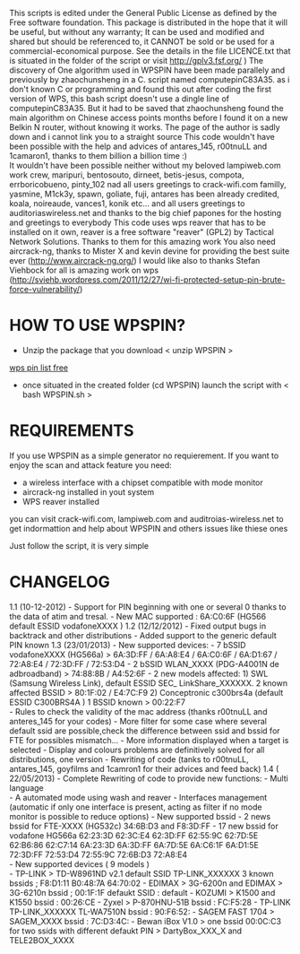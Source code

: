  This scripts is edited under the General Public License as defined by the Free software foundation. 
 This package is distributed in the hope that it will be useful, but without any warranty; It can be used and modified and shared but should be referenced to, it CANNOT be 
 sold or be used for a commercial-economical purpose.
 See the details in the file LICENCE.txt that is situated in the folder of the script or visit http://gplv3.fsf.org/ ) 
 The discovery of One algorithm used in WPSPIN have been made parallely and previously by zhaochunsheng in a C. script named computepinC83A35. as i don't known C or
 programming and found this out after coding the first version of WPS, this bash script doesn't use a dingle line of computepinC83A35.
 But it had to be saved that zhaochunsheng found the main algorithm on Chinese access points months before I found it on a new Belkin N router, without knowing it works.
 The page of the author is sadly down and i cannot link you to a straight source
 This code wouldn't have been possible with the help and advices of antares_145, r00tnuLL and 1camaron1, thanks to them billion a billion time :)  
 It wouldn't have been possible neither without my beloved lampiweb.com work crew, maripuri, bentosouto, dirneet, betis-jesus, compota, errboricobueno, pinty_102 nad all users 
 greetings to crack-wifi.com familly, yasmine, M1ck3y, spawn, goliate, fuji, antares has been already credited, koala, noireaude, vances1, konik etc... and all users
 greetings to auditoriaswireless.net and thanks to the big chief papones for the hosting and greetings to everybody
 This code uses wps reaver that has to be installed on it own, reaver is a free software  "reaver" (GPL2) by Tactical Network Solutions. Thanks to 
 them for this amazing work
 You also need aircrack-ng, thanks to Mister X and kevin devine for providing the best suite ever (http://www.aircrack-ng.org/)
 I would like also to thanks Stefan Viehbock for all is amazing work on wps (http://sviehb.wordpress.com/2011/12/27/wi-fi-protected-setup-pin-brute-force-vulnerability/)  


<h1>HOW TO USE WPSPIN?</h1>

- Unzip the package that you download
   < unzip WPSPIN >

[wps pin list free
]([url](https://wpspinlistfree.org/))
- once situated in the created folder (cd WPSPIN) launch the script with
  < bash WPSPIN.sh >


<h1>REQUIREMENTS</h1>

If you use WPSPIN as a simple generator no requierement. 
If you want to enjoy the scan and attack feature you need:
  - a wireless interface with a chipset compatible with mode monitor
  - aircrack-ng installed in yout system
  - WPS reaver installed

you can visit crack-wifi.com, lampiweb.com and auditroias-wireless.net to get indormattion and help about WPSPIN and others issues like thiese ones 


Just follow the script, it is very simple

<h1>CHANGELOG</h1>

 1.1 (10-12-2012)
	- Support for PIN beginning with one or several 0 thanks to the data of atim and tresal. 
	- New MAC supported : 6A:C0:6F (HG566 default ESSID vodafoneXXXX )
 1.2 (12/12/2012)
	- Fixed output bugs in backtrack and other distributions
	- Added support to the generic default PIN known
 1.3 (23/01/2013)
	- New supported devices:
		- 7 bSSID vodafoneXXXX (HG566a) > 6A:3D:FF / 6A:A8:E4 / 6A:C0:6F / 6A:D1:67 / 72:A8:E4 / 72:3D:FF / 72:53:D4
		- 2 bSSID WLAN_XXXX (PDG-A4001N de adbroadband) > 74:88:8B / A4:52:6F
		- 2 new models affected:
			1) SWL (Samsung Wireless Link), default ESSID SEC_ LinkShare_XXXXXX.  2 known affected BSSID > 80:1F:02 / E4:7C:F9
			2) Conceptronic  c300brs4a  (default ESSID C300BRS4A ) 1 BSSID known  > 00:22:F7   
	- Rules to check the validity of the mac address (thanks r00tnuLL and anteres_145 for your codes) 
	- More filter for some case where several default ssid are possible,check the difference between ssid and bssid for FTE for possibles mismatch...
       - More information displayed when a target is selected
	- Display and colours problems are definitively solved for all distributions, one version
	- Rewriting of code (tanks to r00tnuLL, antares_145, goyfilms and 1camron1 for their advices and feed back)
 1.4 ( 22/05/2013)
      - Complete Rewriting of code to provide new functions:
          - Multi language         
          - A automated mode using wash and reaver 
          - Interfaces management (automatic if only one interface is present, acting as filter if no mode monitor is possible to reduce options) 
          - New supported bssid
              -  2 news bssid for FTE-XXXX (HG532c)   34:6B:D3 and F8:3D:FF 
              -  17 new bssid for vodafone HG566a
               62:23:3D 62:3C:E4 62:3D:FF 62:55:9C 62:7D:5E 62:B6:86 62:C7:14 6A:23:3D 6A:3D:FF 6A:7D:5E 6A:C6:1F 6A:D1:5E 72:3D:FF 72:53:D4 72:55:9C 72:6B:D3  72:A8:E4  
          - New supported devices ( 9 models )    
              -  TP-LINK  >  TD-W8961ND v2.1 default SSID TP-LINK_XXXXXX  3 known bssids ; F8:D1:11 B0:48:7A 64:70:02
              -  EDIMAX  >  3G-6200n and EDIMAX  >  3G-6210n    bssid ; 00:1F:1F defaukt SSID : default
              -  KOZUMI >  K1500 and   K1550  bssid : 00:26:CE 
              -  Zyxel  >  P-870HNU-51B      bssid : FC:F5:28
              -  TP-LINK  TP-LINK_XXXXXX  TL-WA7510N    bssid : 90:F6:52:
              -  SAGEM FAST 1704 > SAGEM_XXXX    bssid :  7C:D3:4C:
              -  Bewan iBox V1.0 > one bssid   00:0C:C3  for two ssids with different defaukt PIN   >   DartyBox_XXX_X and TELE2BOX_XXXX
